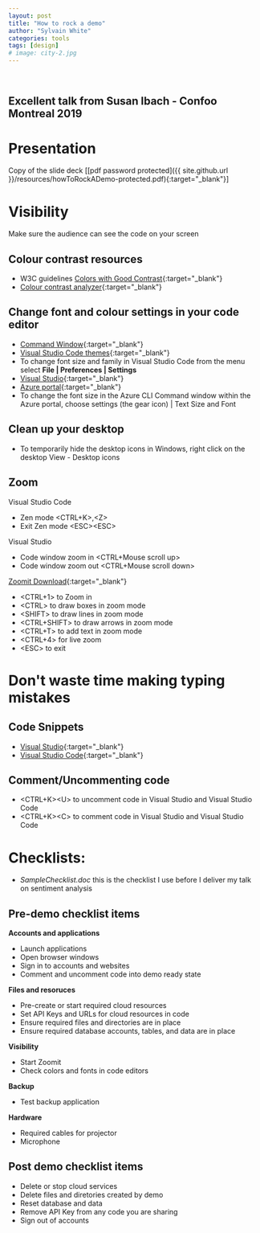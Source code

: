 ```yaml
---
layout: post
title: "How to rock a demo"
author: "Sylvain White"
categories: tools
tags: [design]
# image: city-2.jpg
---
```

<br/>

## Excellent talk from Susan Ibach - Confoo Montreal 2019
 
# Presentation
Copy of the slide deck [[pdf password protected]({{ site.github.url }}/resources/howToRockADemo-protected.pdf){:target="_blank"}] 

# Visibility
Make sure the audience can see the code on your screen

## Colour contrast resources

* W3C guidelines [Colors with Good Contrast](https://www.w3.org/WAI/perspective-videos/contrast/){:target="_blank"}
* [Colour contrast analyzer](https://webaim.org/resources/contrastchecker/){:target="_blank"}

## Change font and colour settings in your code editor
* [Command Window](https://www.wikihow.com/Customize-the-Font-in-Windows-Command-Prompt){:target="_blank"}
* [Visual Studio Code themes](https://code.visualstudio.com/docs/getstarted/themes){:target="_blank"}
* To change font size and family in Visual Studio Code from the menu select **File | Preferences | Settings**
* [Visual Studio](https://docs.microsoft.com/en-us/visualstudio/ide/how-to-change-fonts-and-colors-in-visual-studio?view=vs-2017){:target="_blank"} 
* [Azure portal](https://azure.microsoft.com/en-us/blog/azure-portal-experience/){:target="_blank"}
* To change the font size in the Azure CLI Command window within the Azure portal, choose settings (the gear icon) | Text Size and Font

## Clean up your desktop
* To temporarily hide the desktop icons in Windows, right click on the desktop View - Desktop icons
## Zoom
Visual Studio Code
* Zen mode \<CTRL+K>,\<Z>
* Exit Zen mode \<ESC>\<ESC>

Visual Studio 
* Code window zoom in \<CTRL+Mouse scroll up>
* Code window zoom out \<CTRL+Mouse scroll down>

[Zoomit Download](https://docs.microsoft.com/en-us/sysinternals/downloads/zoomit){:target="_blank"}
* \<CTRL+1> to Zoom in 
* \<CTRL> to draw boxes in zoom mode
* \<SHIFT> to draw lines in zoom mode
* \<CTRL+SHIFT> to draw arrows in zoom mode
* \<CTRL+T> to add text in zoom mode
* \<CTRL+4> for live zoom
* \<ESC> to exit

# Don't waste time making typing mistakes

## Code Snippets
* [Visual Studio](https://docs.microsoft.com/en-us/visualstudio/ide/code-snippets?view=vs-2017){:target="_blank"}
* [Visual Studio Code](https://code.visualstudio.com/docs/editor/userdefinedsnippets){:target="_blank"}

## Comment/Uncommenting code
* \<CTRL+K>\<U> to uncomment code in Visual Studio and Visual Studio Code
* \<CTRL+K>\<C> to comment code in Visual Studio and Visual Studio Code


# Checklists:
* *SampleChecklist.doc* this is the checklist I use before I deliver my talk on sentiment analysis

## Pre-demo checklist items

**Accounts and applications**
* Launch applications
* Open browser windows
* Sign in to accounts and websites
* Comment and uncomment code into demo ready state

**Files and resoruces**
* Pre-create or start required cloud resources
* Set API Keys and URLs for cloud resources in code
* Ensure required files and directories are in place
* Ensure required database accounts, tables, and data are in place

**Visibility**
* Start Zoomit
* Check colors and fonts in code editors

**Backup**
* Test backup application

**Hardware**
* Required cables for projector
* Microphone

## Post demo checklist items

* Delete or stop cloud services
* Delete files and diretories created by demo
* Reset database and data
* Remove API Key from any code you are sharing
* Sign out of accounts